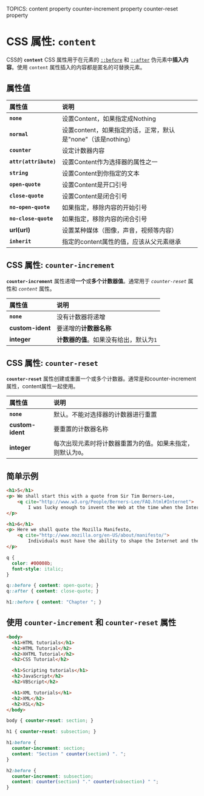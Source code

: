 TOPICS: content property
        counter-increment property
        counter-reset property

# CSS 属性: `content`

CSS的 **`content`** CSS 属性用于在元素的 [`::before`](/zh-hans/webfrontend/::before) 和 [`::after`](/zh-hans/webfrontend/::after)
伪元素中**插入内容**。使用 `content` 属性插入的内容都是匿名的可替换元素。

## 属性值

| 属性值 | 说明 |
| :--- | :--- |
| **`none`** | 设置Content，如果指定成Nothing |
| **`normal`** | 设置content，如果指定的话，正常，默认是"none"（该是nothing）|
| **`counter`** | 设定计数器内容 |
| **`attr(attribute)`** | 设置Content作为选择器的属性之一 |
| **`string`** | 设置Content到你指定的文本 |
| **`open-quote`** | 设置Content是开口引号 |
| **`close-quote`** | 设置Content是闭合引号 |
| **`no-open-quote`** | 如果指定，移除内容的开始引号 |
| **`no-close-quote`** | 如果指定，移除内容的闭合引号 |
| **url(url)** | 设置某种媒体（图像，声音，视频等内容） |
| **`inherit`** | 指定的content属性的值，应该从父元素继承 |

## CSS 属性: `counter-increment`

**`counter-increment`** 属性递增**一个**或**多个计数器值**。通常用于 *`counter-reset`* 属性和 *`content`* 属性。

| 属性值 | 说明 |
| :--- | :--- |
| **`none`** | 没有计数器将递增 |
| **custom-ident** | 要递增的**计数器名称** |
| **integer** | **计数器的值**。如果没有给出，默认为`1` |

## CSS 属性: `counter-reset`

**`counter-reset`** 属性创建或重置一个或多个计数器。通常是和counter-increment属性，content属性一起使用。

| 属性值 | 说明 |
| :--- | :--- |
| **`none`** | 默认。不能对选择器的计数器进行重置 |
| **custom-ident** | 要重置的计数器名称 |
| **integer** | 每次出现元素时将计数器重置为的值。如果未指定，则默认为`0`。 |

## 简单示例

```html
<h1>5</h1>
<p> We shall start this with a quote from Sir Tim Berners-Lee,
    <q cite="http://www.w3.org/People/Berners-Lee/FAQ.html#Internet">
        I was lucky enough to invent the Web at the time when the Internet already existed - and had for a decade and a half.</q>  We must understand that there is nothing fundamentally wrong with building on the contributions of others.
</p>

<h1>6</h1>
<p> Here we shall quote the Mozilla Manifesto,
    <q cite="http://www.mozilla.org/en-US/about/manifesto/">
        Individuals must have the ability to shape the Internet and their own experiences on the Internet.</q> And so, we can infer that contributing to the open web, can protect our own individual experiences on it.
</p>
```

```css
q {
  color: #00008b;
  font-style: italic;
}

q::before { content: open-quote; }
q::after { content: close-quote; }

h1::before { content: "Chapter "; }
```

## 使用 `counter-increment` 和 `counter-reset` 属性

```html
<body>
  <h1>HTML tutorials</h1>
  <h2>HTML Tutorial</h2>
  <h2>XHTML Tutorial</h2>
  <h2>CSS Tutorial</h2>

  <h1>Scripting tutorials</h1>
  <h2>JavaScript</h2>
  <h2>VBScript</h2>

  <h1>XML tutorials</h1>
  <h2>XML</h2>
  <h2>XSL</h2>
</body>
```

```css
body { counter-reset: section; }

h1 { counter-reset: subsection; }

h1:before {
  counter-increment: section;
  content: "Section " counter(section) ". ";
}

h2:before {
  counter-increment: subsection;
  content: counter(section) "." counter(subsection) " ";
}
```
